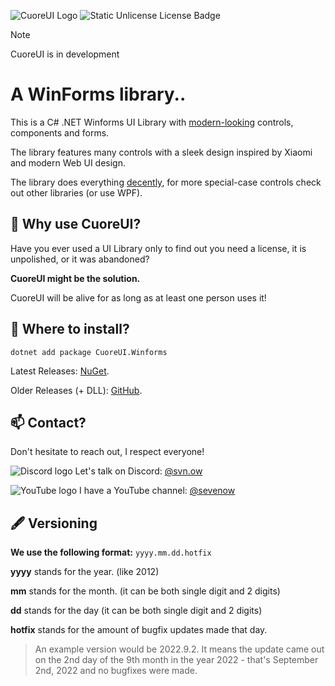 ![CuoreUI Logo](https://i.imgur.com/sh8j9cJ.png)
![Static Unlicense License Badge](https://img.shields.io/badge/License-Unlicense-ff6a00)

> [!NOTE]
> CuoreUI is in development

# A WinForms library.. 
This is a C# .NET Winforms UI Library with <ins>modern-looking</ins> controls, components and forms.

The library features many controls with a sleek design inspired by Xiaomi and modern Web UI design.

The library does everything <ins>decently</ins>, for more special-case controls check out other libraries (or use WPF). 

## 🗿 Why use CuoreUI?
Have you ever used a UI Library only to find out you need a license, it is unpolished, or it was abandoned?

**CuoreUI might be the solution.**

CuoreUI will be alive for as long as at least one person uses it!

## 💾 Where to install? 
`dotnet add package CuoreUI.Winforms`

Latest Releases: [NuGet](https://www.nuget.org/packages/CuoreUI.Winforms/).

Older Releases (+ DLL): [GitHub](https://github.com/7owh/CuoreUI/releases).
## 📫 Contact?

Don't hesitate to reach out, I respect everyone!

![Discord logo](https://i.imgur.com/BvvyqHK.png) Let's talk on Discord: [@svn.ow](https://discord.com/)

![YouTube logo](https://i.imgur.com/OOAQDD5.png) I have a YouTube channel: [@sevenow](https://www.youtube.com/@sevenoww)

## 🖋️ Versioning
**We use the following format:**
`yyyy.mm.dd.hotfix`

**yyyy** stands for the year. (like 2012)

**mm** stands for the month. (it can be both single digit and 2 digits) 

**dd** stands for the day (it can be both single digit and 2 digits) 

**hotfix** stands for the amount of bugfix updates made that day. 

> An example version would be 2022.9.2. It means the update came out on the 2nd day of the 9th month in the year 2022 - that's September 2nd, 2022 and no bugfixes were made. 

